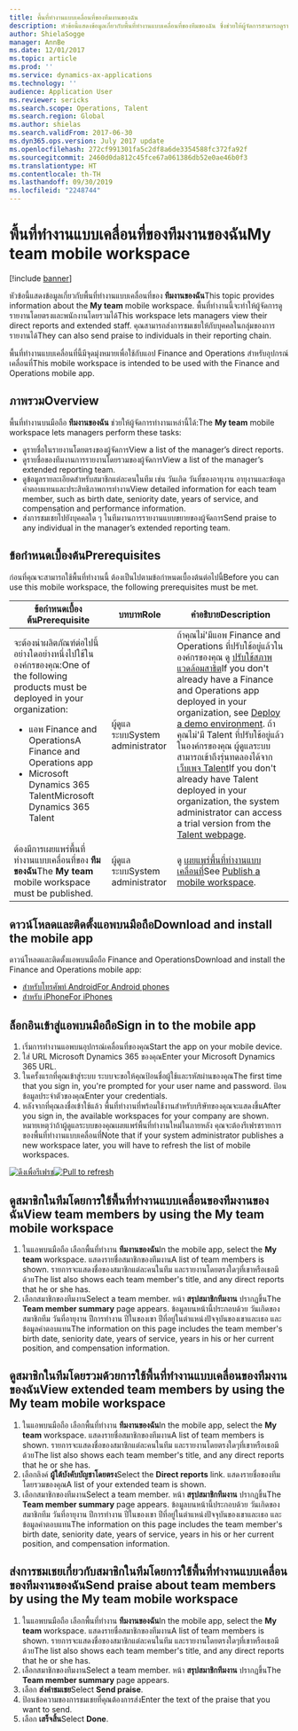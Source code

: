 ```yaml
---
title: พื้นที่ทำงานแบบเคลื่อนที่ของทีมงานของฉัน
description: หัวข้อนี้แสดงข้อมูลเกี่ยวกับพื้นที่ทำงานแบบเคลื่อนที่ของทีมของฉัน ซึ่งช่วยให้ผู้จัดการสามารถดูรายงานโดยตรงและพนักงานโดยรวมได้ ผู้ใช้สามารถส่งการชมเชยให้กับบุคคลในกลุ่มของการรายงานได้
author: ShielaSogge
manager: AnnBe
ms.date: 12/01/2017
ms.topic: article
ms.prod: ''
ms.service: dynamics-ax-applications
ms.technology: ''
audience: Application User
ms.reviewer: sericks
ms.search.scope: Operations, Talent
ms.search.region: Global
ms.author: shielas
ms.search.validFrom: 2017-06-30
ms.dyn365.ops.version: July 2017 update
ms.openlocfilehash: 272cf991301fa5c2df8a6de3354588fc372fa92f
ms.sourcegitcommit: 2460d0da812c45fce67a061386db52e0ae46b0f3
ms.translationtype: HT
ms.contentlocale: th-TH
ms.lasthandoff: 09/30/2019
ms.locfileid: "2248744"
---
```

# <a name="my-team-mobile-workspace"></a><span data-ttu-id="8c6d7-104">พื้นที่ทำงานแบบเคลื่อนที่ของทีมงานของฉัน</span><span class="sxs-lookup"><span data-stu-id="8c6d7-104">My team mobile workspace</span></span>

[!include [banner](../includes/banner.md)]

<span data-ttu-id="8c6d7-105">หัวข้อนี้แสดงข้อมูลเกี่ยวกับพื้นที่ทำงานแบบเคลื่อนที่ของ **ทีมงานของฉัน**</span><span class="sxs-lookup"><span data-stu-id="8c6d7-105">This topic provides information about the **My team** mobile workspace.</span></span> <span data-ttu-id="8c6d7-106">พื้นที่ทำงานนี้จะทำให้ผู้จัดการดูรายงานโดยตรงและพนักงานโดยรวมได้</span><span class="sxs-lookup"><span data-stu-id="8c6d7-106">This workspace lets managers view their direct reports and extended staff.</span></span> <span data-ttu-id="8c6d7-107">คุณสามารถส่งการชมเชยให้กับบุคคลในกลุ่มของการรายงานได้</span><span class="sxs-lookup"><span data-stu-id="8c6d7-107">They can also send praise to individuals in their reporting chain.</span></span>

<span data-ttu-id="8c6d7-108">พื้นที่ทำงานแบบเคลื่อนที่นี้มีจุดมุ่งหมายเพื่อใช้กับแอป Finance and Operations สำหรับอุปกรณ์เคลื่อนที่</span><span class="sxs-lookup"><span data-stu-id="8c6d7-108">This mobile workspace is intended to be used with the Finance and Operations mobile app.</span></span>

## <a name="overview"></a><span data-ttu-id="8c6d7-109">ภาพรวม</span><span class="sxs-lookup"><span data-stu-id="8c6d7-109">Overview</span></span> 
<span data-ttu-id="8c6d7-110">พื้นที่ทำงานบนมือถือ **ทีมงานของฉัน** ช่วยให้ผู้จัดการทำงานเหล่านี้ได้:</span><span class="sxs-lookup"><span data-stu-id="8c6d7-110">The **My team** mobile workspace lets managers perform these tasks:</span></span>

- <span data-ttu-id="8c6d7-111">ดูรายชื่อในรายงานโดยตรงของผู้จัดการ</span><span class="sxs-lookup"><span data-stu-id="8c6d7-111">View a list of the manager’s direct reports.</span></span>
- <span data-ttu-id="8c6d7-112">ดูรายชื่อของทีมงานการรายงานโดยรวมของผู้จัดการ</span><span class="sxs-lookup"><span data-stu-id="8c6d7-112">View a list of the manager’s extended reporting team.</span></span>
- <span data-ttu-id="8c6d7-113">ดูข้อมูลรายละเอียดสำหรับสมาชิกแต่ละคนในทีม เช่น วันเกิด วันที่ของอายุงาน อายุงานและข้อมูลค่าตอบแทนและประสิทธิภาพการทำงาน</span><span class="sxs-lookup"><span data-stu-id="8c6d7-113">View detailed information for each team member, such as birth date, seniority date, years of service, and compensation and performance information.</span></span>
- <span data-ttu-id="8c6d7-114">ส่งการชมเชยไปยังบุคคลใด ๆ ในทีมงานการรายงานแบบขยายของผู้จัดการ</span><span class="sxs-lookup"><span data-stu-id="8c6d7-114">Send praise to any individual in the manager’s extended reporting team.</span></span>

## <a name="prerequisites"></a><span data-ttu-id="8c6d7-115">ข้อกำหนดเบื้องต้น</span><span class="sxs-lookup"><span data-stu-id="8c6d7-115">Prerequisites</span></span>
<span data-ttu-id="8c6d7-116">ก่อนที่คุณจะสามารถใช้พื้นที่ทำงานนี้ ต้องเป็นไปตามข้อกำหนดเบื้องต้นต่อไปนี้</span><span class="sxs-lookup"><span data-stu-id="8c6d7-116">Before you can use this mobile workspace, the following prerequisites must be met.</span></span>

<table>
<thead>
<tr class="header">
<th><span data-ttu-id="8c6d7-117">ข้อกำหนดเบื้องต้น</span><span class="sxs-lookup"><span data-stu-id="8c6d7-117">Prerequisite</span></span></th>
<th><span data-ttu-id="8c6d7-118">บทบาท</span><span class="sxs-lookup"><span data-stu-id="8c6d7-118">Role</span></span></th>
<th><span data-ttu-id="8c6d7-119">คำอธิบาย</span><span class="sxs-lookup"><span data-stu-id="8c6d7-119">Description</span></span></th>
</tr>
</thead>
<tbody>
<tr class="odd">
<td><span data-ttu-id="8c6d7-120">จะต้องนำผลิตภัณฑ์ต่อไปนี้อย่างใดอย่างหนึ่งไปใช้ในองค์กรของคุณ:</span><span class="sxs-lookup"><span data-stu-id="8c6d7-120">One of the following products must be deployed in your organization:</span></span>
<ul><li><span data-ttu-id="8c6d7-121">แอพ Finance and Operations</span><span class="sxs-lookup"><span data-stu-id="8c6d7-121">A Finance and Operations app</span></span></li>
<li><span data-ttu-id="8c6d7-122">Microsoft Dynamics 365 Talent</span><span class="sxs-lookup"><span data-stu-id="8c6d7-122">Microsoft Dynamics 365 Talent</span></span></li>
</ul>
</td>
<td><span data-ttu-id="8c6d7-123">ผู้ดูแลระบบ</span><span class="sxs-lookup"><span data-stu-id="8c6d7-123">System administrator</span></span></td>
<td><span data-ttu-id="8c6d7-124">ถ้าคุณไม่&#39;มีแอพ Finance and Operations ที่ปรับใช้อยู่แล้วในองค์กรของคุณ ดู <a href="../deployment/deploy-demo-environment.md">ปรับใช้สภาพแวดล้อมสาธิต</a></span><span class="sxs-lookup"><span data-stu-id="8c6d7-124">If you don&#39;t already have a Finance and Operations app deployed in your organization, see <a href="../deployment/deploy-demo-environment.md">Deploy a demo environment</a>.</span></span> <span data-ttu-id="8c6d7-125">ถ้าคุณไม่&#39;มี Talent ที่ปรับใช้อยู่แล้วในองค์กรของคุณ ผู้ดูแลระบบสามารถเข้าถึงรุ่นทดลองได้จาก <a href="https://www.microsoft.com/dynamics365/talent">เว็บเพจ Talent</a></span><span class="sxs-lookup"><span data-stu-id="8c6d7-125">If you don&#39;t already have Talent deployed in your organization, the system administrator can access a trial version from the <a href="https://www.microsoft.com/dynamics365/talent">Talent webpage</a>.</span></span>
</td>
</tr>
<tr class="even">
<td><span data-ttu-id="8c6d7-126">ต้องมีการเผยแพร่พื้นที่ทำงานแบบเคลื่อนที่ของ <strong>ทีมของฉัน</strong></span><span class="sxs-lookup"><span data-stu-id="8c6d7-126">The <strong>My team</strong> mobile workspace must be published.</span></span></td>
<td><span data-ttu-id="8c6d7-127">ผู้ดูแลระบบ</span><span class="sxs-lookup"><span data-stu-id="8c6d7-127">System administrator</span></span></td>
<td><span data-ttu-id="8c6d7-128">ดู <a href="publish-mobile-workspace.md">เผยแพร่พื้นที่ทำงานแบบเคลื่อนที่</a></span><span class="sxs-lookup"><span data-stu-id="8c6d7-128">See <a href="publish-mobile-workspace.md">Publish a mobile workspace</a>.</span></span></td>
</tr>
</tbody>
</table>

## <a name="download-and-install-the-mobile-app"></a><span data-ttu-id="8c6d7-129">ดาวน์โหลดและติดตั้งแอพบนมือถือ</span><span class="sxs-lookup"><span data-stu-id="8c6d7-129">Download and install the mobile app</span></span>

<span data-ttu-id="8c6d7-130">ดาวน์โหลดและติดตั้งแอพบนมือถือ Finance and Operations</span><span class="sxs-lookup"><span data-stu-id="8c6d7-130">Download and install the Finance and Operations mobile app:</span></span>

-   [<span data-ttu-id="8c6d7-131">สำหรับโทรศัพท์ Android</span><span class="sxs-lookup"><span data-stu-id="8c6d7-131">For Android phones</span></span>](https://go.microsoft.com/fwlink/?linkid=850662)
-   [<span data-ttu-id="8c6d7-132">สำหรับ iPhone</span><span class="sxs-lookup"><span data-stu-id="8c6d7-132">For iPhones</span></span>](https://go.microsoft.com/fwlink/?linkid=850663)

## <a name="sign-in-to-the-mobile-app"></a><span data-ttu-id="8c6d7-133">ล็อกอินเข้าสู่แอพบนมือถือ</span><span class="sxs-lookup"><span data-stu-id="8c6d7-133">Sign in to the mobile app</span></span>
1.  <span data-ttu-id="8c6d7-134">เริ่มการทำงานแอพบนอุปกรณ์เคลื่อนที่ของคุณ</span><span class="sxs-lookup"><span data-stu-id="8c6d7-134">Start the app on your mobile device.</span></span>
2.  <span data-ttu-id="8c6d7-135">ใส่ URL Microsoft Dynamics 365 ของคุณ</span><span class="sxs-lookup"><span data-stu-id="8c6d7-135">Enter your Microsoft Dynamics 365 URL.</span></span>
3.  <span data-ttu-id="8c6d7-136">ในครั้งแรกที่คุณเข้าสู่ระบบ ระบบจะขอให้คุณป้อนชื่อผู้ใช้และรหัสผ่านของคุณ</span><span class="sxs-lookup"><span data-stu-id="8c6d7-136">The first time that you sign in, you're prompted for your user name and password.</span></span> <span data-ttu-id="8c6d7-137">ป้อนข้อมูลประจำตัวของคุณ</span><span class="sxs-lookup"><span data-stu-id="8c6d7-137">Enter your credentials.</span></span>
4.  <span data-ttu-id="8c6d7-138">หลังจากที่คุณลงชื่อเข้าใช้แล้ว พื้นที่ทำงานที่พร้อมใช้งานสำหรับบริษัทของคุณจะแสดงขึ้น</span><span class="sxs-lookup"><span data-stu-id="8c6d7-138">After you sign in, the available workspaces for your company are shown.</span></span> <span data-ttu-id="8c6d7-139">หมายเหตุว่าถ้าผู้ดูแลระบบของคุณเผยแพร่พื้นที่ทำงานใหม่ในภายหลัง คุณจะต้องรีเฟรชรายการของพื้นที่ทำงานแบบเคลื่อนที่</span><span class="sxs-lookup"><span data-stu-id="8c6d7-139">Note that if your system administrator publishes a new workspace later, you will have to refresh the list of mobile workspaces.</span></span>

<span data-ttu-id="8c6d7-140">[![ดึงเพื่อรีเฟรช](./media/pull-to-refresh-list-of-workspaces-183x300.png)](./media/pull-to-refresh-list-of-workspaces.png)</span><span class="sxs-lookup"><span data-stu-id="8c6d7-140">[![Pull to refresh](./media/pull-to-refresh-list-of-workspaces-183x300.png)](./media/pull-to-refresh-list-of-workspaces.png)</span></span>

## <a name="view-team-members-by-using-the-my-team-mobile-workspace"></a><span data-ttu-id="8c6d7-141">ดูสมาชิกในทีมโดยการใช้พื้นที่ทำงานแบบเคลื่อนของทีมงานของฉัน</span><span class="sxs-lookup"><span data-stu-id="8c6d7-141">View team members by using the My team mobile workspace</span></span>
1.  <span data-ttu-id="8c6d7-142">ในแอพบนมือถือ เลือกพื้นที่ทำงาน **ทีมงานของฉัน**</span><span class="sxs-lookup"><span data-stu-id="8c6d7-142">In the mobile app, select the **My team** workspace.</span></span> <span data-ttu-id="8c6d7-143">แสดงรายชื่อสมาชิกของทีมงาน</span><span class="sxs-lookup"><span data-stu-id="8c6d7-143">A list of team members is shown.</span></span> <span data-ttu-id="8c6d7-144">รายการจะแสดงชื่อของสมาชิกแต่ละคนในทีม และรายงานโดยตรงใดๆที่เขาหรือเธอมีด้วย</span><span class="sxs-lookup"><span data-stu-id="8c6d7-144">The list also shows each team member's title, and any direct reports that he or she has.</span></span>
2.  <span data-ttu-id="8c6d7-145">เลือกสมาชิกของทีมงาน</span><span class="sxs-lookup"><span data-stu-id="8c6d7-145">Select a team member.</span></span> <span data-ttu-id="8c6d7-146">หน้า **สรุปสมาชิกทีมงาน** ปรากฏขึ้น</span><span class="sxs-lookup"><span data-stu-id="8c6d7-146">The **Team member summary** page appears.</span></span> <span data-ttu-id="8c6d7-147">ข้อมูลบนหน้านี้ประกอบด้วย วันเกิดของสมาชิกทีม วันที่อายุงาน ปีการทำงาน ปีในของเขา ปีที่อยู่ในตำแหน่งปัจจุบันของเขาและเธอ และข้อมูลค่าตอบแทน</span><span class="sxs-lookup"><span data-stu-id="8c6d7-147">The information on this page includes the team member's birth date, seniority date, years of service, years in his or her current position, and compensation information.</span></span>

## <a name="view-extended-team-members-by-using-the-my-team-mobile-workspace"></a><span data-ttu-id="8c6d7-148">ดูสมาชิกในทีมโดยรวมด้วยการใช้พื้นที่ทำงานแบบเคลื่อนของทีมงานของฉัน</span><span class="sxs-lookup"><span data-stu-id="8c6d7-148">View extended team members by using the My team mobile workspace</span></span>
1.  <span data-ttu-id="8c6d7-149">ในแอพบนมือถือ เลือกพื้นที่ทำงาน **ทีมงานของฉัน**</span><span class="sxs-lookup"><span data-stu-id="8c6d7-149">In the mobile app, select the **My team** workspace.</span></span> <span data-ttu-id="8c6d7-150">แสดงรายชื่อสมาชิกของทีมงาน</span><span class="sxs-lookup"><span data-stu-id="8c6d7-150">A list of team members is shown.</span></span> <span data-ttu-id="8c6d7-151">รายการจะแสดงชื่อของสมาชิกแต่ละคนในทีม และรายงานโดยตรงใดๆที่เขาหรือเธอมีด้วย</span><span class="sxs-lookup"><span data-stu-id="8c6d7-151">The list also shows each team member's title, and any direct reports that he or she has.</span></span>
1.  <span data-ttu-id="8c6d7-152">เลือกลิงค์ **ผู้ใต้บังคับบัญชาโดยตรง**</span><span class="sxs-lookup"><span data-stu-id="8c6d7-152">Select the **Direct reports** link.</span></span> <span data-ttu-id="8c6d7-153">แสดงรายชื่อของทีมโดยรวมของคุณ</span><span class="sxs-lookup"><span data-stu-id="8c6d7-153">A list of your extended team is shown.</span></span>
1.  <span data-ttu-id="8c6d7-154">เลือกสมาชิกของทีมงาน</span><span class="sxs-lookup"><span data-stu-id="8c6d7-154">Select a team member.</span></span> <span data-ttu-id="8c6d7-155">หน้า **สรุปสมาชิกทีมงาน** ปรากฏขึ้น</span><span class="sxs-lookup"><span data-stu-id="8c6d7-155">The **Team member summary** page appears.</span></span> <span data-ttu-id="8c6d7-156">ข้อมูลบนหน้านี้ประกอบด้วย วันเกิดของสมาชิกทีม วันที่อายุงาน ปีการทำงาน ปีในของเขา ปีที่อยู่ในตำแหน่งปัจจุบันของเขาและเธอ และข้อมูลค่าตอบแทน</span><span class="sxs-lookup"><span data-stu-id="8c6d7-156">The information on this page includes the team member's birth date, seniority date, years of service, years in his or her current position, and compensation information.</span></span>

## <a name="send-praise-about-team-members-by-using-the-my-team-mobile-workspace"></a><span data-ttu-id="8c6d7-157">ส่งการชมเชยเกี่ยวกับสมาชิกในทีมโดยการใช้พื้นที่ทำงานแบบเคลื่อนของทีมงานของฉัน</span><span class="sxs-lookup"><span data-stu-id="8c6d7-157">Send praise about team members by using the My team mobile workspace</span></span>
1.  <span data-ttu-id="8c6d7-158">ในแอพบนมือถือ เลือกพื้นที่ทำงาน **ทีมงานของฉัน**</span><span class="sxs-lookup"><span data-stu-id="8c6d7-158">In the mobile app, select the **My team** workspace.</span></span> <span data-ttu-id="8c6d7-159">แสดงรายชื่อสมาชิกของทีมงาน</span><span class="sxs-lookup"><span data-stu-id="8c6d7-159">A list of team members is shown.</span></span> <span data-ttu-id="8c6d7-160">รายการจะแสดงชื่อของสมาชิกแต่ละคนในทีม และรายงานโดยตรงใดๆที่เขาหรือเธอมีด้วย</span><span class="sxs-lookup"><span data-stu-id="8c6d7-160">The list also shows each team member's title, and any direct reports that he or she has.</span></span>
1.  <span data-ttu-id="8c6d7-161">เลือกสมาชิกของทีมงาน</span><span class="sxs-lookup"><span data-stu-id="8c6d7-161">Select a team member.</span></span> <span data-ttu-id="8c6d7-162">หน้า **สรุปสมาชิกทีมงาน** ปรากฏขึ้น</span><span class="sxs-lookup"><span data-stu-id="8c6d7-162">The **Team member summary** page appears.</span></span>
1.  <span data-ttu-id="8c6d7-163">เลือก **ส่งคำชมเชย**</span><span class="sxs-lookup"><span data-stu-id="8c6d7-163">Select **Send praise**.</span></span> 
1. <span data-ttu-id="8c6d7-164">ป้อนข้อความของการชมเชยที่คุณต้องการส่ง</span><span class="sxs-lookup"><span data-stu-id="8c6d7-164">Enter the text of the praise that you want to send.</span></span> 
1. <span data-ttu-id="8c6d7-165">เลือก **เสร็จสิ้น**</span><span class="sxs-lookup"><span data-stu-id="8c6d7-165">Select **Done**.</span></span>
